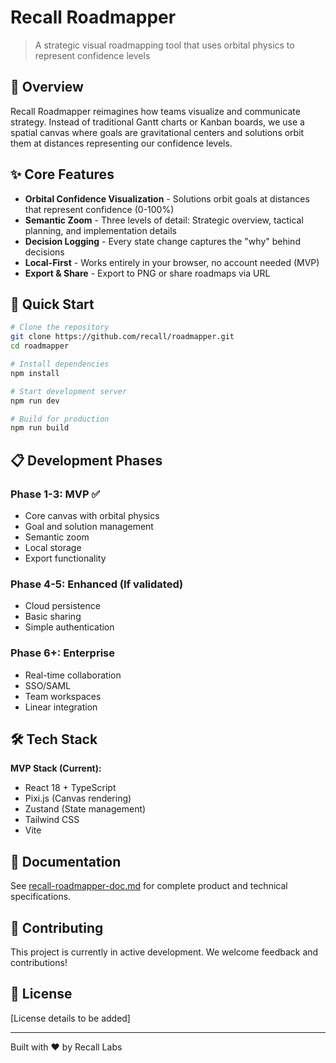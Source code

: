 # Recall Roadmapper

> A strategic visual roadmapping tool that uses orbital physics to represent confidence levels

## 🎯 Overview

Recall Roadmapper reimagines how teams visualize and communicate strategy. Instead of traditional Gantt charts or Kanban boards, we use a spatial canvas where goals are gravitational centers and solutions orbit them at distances representing our confidence levels.

## ✨ Core Features

- **Orbital Confidence Visualization** - Solutions orbit goals at distances that represent confidence (0-100%)
- **Semantic Zoom** - Three levels of detail: Strategic overview, tactical planning, and implementation details
- **Decision Logging** - Every state change captures the "why" behind decisions
- **Local-First** - Works entirely in your browser, no account needed (MVP)
- **Export & Share** - Export to PNG or share roadmaps via URL

## 🚀 Quick Start

```bash
# Clone the repository
git clone https://github.com/recall/roadmapper.git
cd roadmapper

# Install dependencies
npm install

# Start development server
npm run dev

# Build for production
npm run build
```

## 📋 Development Phases

### Phase 1-3: MVP ✅
- Core canvas with orbital physics
- Goal and solution management
- Semantic zoom
- Local storage
- Export functionality

### Phase 4-5: Enhanced (If validated)
- Cloud persistence
- Basic sharing
- Simple authentication

### Phase 6+: Enterprise
- Real-time collaboration
- SSO/SAML
- Team workspaces
- Linear integration

## 🛠 Tech Stack

**MVP Stack (Current):**
- React 18 + TypeScript
- Pixi.js (Canvas rendering)
- Zustand (State management)
- Tailwind CSS
- Vite

## 📖 Documentation

See [recall-roadmapper-doc.md](./recall-roadmapper-doc.md) for complete product and technical specifications.

## 🤝 Contributing

This project is currently in active development. We welcome feedback and contributions!

## 📄 License

[License details to be added]

---

Built with ❤️ by Recall Labs
